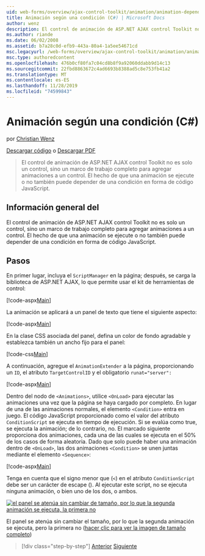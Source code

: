 ```yaml
---
uid: web-forms/overview/ajax-control-toolkit/animation/animation-depending-on-a-condition-cs
title: Animación según una condición (C#) | Microsoft Docs
author: wenz
description: El control de animación de ASP.NET AJAX control Toolkit no es solo un control, sino un marco de trabajo completo para agregar animaciones a un control. Si una animación es...
ms.author: riande
ms.date: 06/02/2008
ms.assetid: b7a28c0d-efb9-443a-80a4-1a5ee54671cd
msc.legacyurl: /web-forms/overview/ajax-control-toolkit/animation/animation-depending-on-a-condition-cs
msc.type: authoredcontent
ms.openlocfilehash: 476b0cf80fa7c04cd8b8f9a92060ddabb9d14c13
ms.sourcegitcommit: 22fbd8863672c4ad6693b8388ad5c8e753fb41a2
ms.translationtype: MT
ms.contentlocale: es-ES
ms.lasthandoff: 11/28/2019
ms.locfileid: "74599843"
---
```

# <a name="animation-depending-on-a-condition-c"></a>Animación según una condición (C#)

por [Christian Wenz](https://github.com/wenz)

[Descargar código](https://download.microsoft.com/download/f/9/a/f9a26acd-8df4-4484-8a18-199e4598f411/Animation4.cs.zip) o [Descargar PDF](https://download.microsoft.com/download/6/7/1/6718d452-ff89-4d3f-a90e-c74ec2d636a3/animation4CS.pdf)

> El control de animación de ASP.NET AJAX control Toolkit no es solo un control, sino un marco de trabajo completo para agregar animaciones a un control. El hecho de que una animación se ejecute o no también puede depender de una condición en forma de código JavaScript.

## <a name="overview"></a>Información general del

El control de animación de ASP.NET AJAX control Toolkit no es solo un control, sino un marco de trabajo completo para agregar animaciones a un control. El hecho de que una animación se ejecute o no también puede depender de una condición en forma de código JavaScript.

## <a name="steps"></a>Pasos

En primer lugar, incluya el `ScriptManager` en la página; después, se carga la biblioteca de ASP.NET AJAX, lo que permite usar el kit de herramientas de control:

[!code-aspx[Main](animation-depending-on-a-condition-cs/samples/sample1.aspx)]

La animación se aplicará a un panel de texto que tiene el siguiente aspecto:

[!code-aspx[Main](animation-depending-on-a-condition-cs/samples/sample2.aspx)]

En la clase CSS asociada del panel, defina un color de fondo agradable y establezca también un ancho fijo para el panel:

[!code-css[Main](animation-depending-on-a-condition-cs/samples/sample3.css)]

A continuación, agregue el `AnimationExtender` a la página, proporcionando un `ID`, el atributo `TargetControlID` y el obligatorio `runat="server":`

[!code-aspx[Main](animation-depending-on-a-condition-cs/samples/sample4.aspx)]

Dentro del nodo de `<Animations>`, utilice `<OnLoad>` para ejecutar las animaciones una vez que la página se haya cargado por completo. En lugar de una de las animaciones normales, el elemento `<Condition>` entra en juego. El código JavaScript proporcionado como el valor del atributo `ConditionScript` se ejecuta en tiempo de ejecución. Si se evalúa como true, se ejecuta la animación; de lo contrario, no. El marcado siguiente proporciona dos animaciones, cada una de las cuales se ejecuta en el 50% de los casos de forma aleatoria. Dado que solo puede haber una animación dentro de `<OnLoad>`, las dos animaciones `<Condition>` se unen juntas mediante el elemento `<Sequence>`:

[!code-aspx[Main](animation-depending-on-a-condition-cs/samples/sample5.aspx)]

Tenga en cuenta que el signo menor que (`<`) en el atributo `ConditionScript` debe ser un carácter de escape (). Al ejecutar este script, no se ejecuta ninguna animación, o bien uno de los dos, o ambos.

[![el panel se atenúa sin cambiar de tamaño, por lo que la segunda animación se ejecuta, la primera no](animation-depending-on-a-condition-cs/_static/image2.png)](animation-depending-on-a-condition-cs/_static/image1.png)

El panel se atenúa sin cambiar el tamaño, por lo que la segunda animación se ejecuta, pero la primera no ([hacer clic para ver la imagen de tamaño completo](animation-depending-on-a-condition-cs/_static/image3.png))

> [!div class="step-by-step"]
> [Anterior](executing-several-animations-after-each-other-cs.md)
> [Siguiente](picking-one-animation-out-of-a-list-cs.md)
